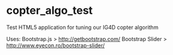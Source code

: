 copter_algo_test
================

Test HTML5 application for tuning our IG4D copter algorithm

Uses: 
Bootstrap.js > http://getbootstrap.com/
Bootstrap Slider > http://www.eyecon.ro/bootstrap-slider/

